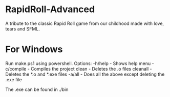 # RapidRoll-Advanced
A tribute to the classic Rapid Roll game from our childhood made with love, tears and SFML.

# For Windows
Run make.ps1 using powershell.
	Options: -h/help - Shows help menu
		 -c/compile - Compiles the project
		 clean - Deletes the .o files
		 cleanall - Deletes the *.o and *.exe files
		 -a/all - Does all the above except deleting the .exe file

The .exe can be found in ./bin

